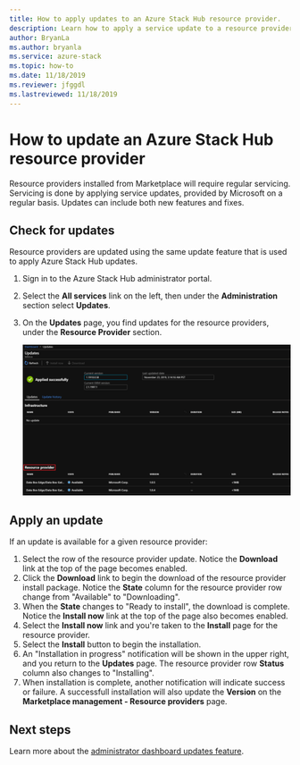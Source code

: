```yaml
---
title: How to apply updates to an Azure Stack Hub resource provider.
description: Learn how to apply a service update to a resource provider on Azure Stack Hub. 
author: BryanLa
ms.author: bryanla
ms.service: azure-stack
ms.topic: how-to
ms.date: 11/18/2019
ms.reviewer: jfggdl
ms.lastreviewed: 11/18/2019
---
```


# How to update an Azure Stack Hub resource provider

Resource providers installed from Marketplace will require regular servicing. Servicing is done by applying service updates, provided by Microsoft on a regular basis. Updates can include both new features and fixes.  

## Check for updates

Resource providers are updated using the same update feature that is used to apply Azure Stack Hub updates.

1. Sign in to the Azure Stack Hub administrator portal.
2. Select the **All services** link on the left, then under the **Administration** section select **Updates**.
3. On the **Updates** page, you find updates for the resource providers, under the **Resource Provider** section.

   ![Updates page](media/resource-provider-apply-updates/2-update-available.png)

## Apply an update

If an update is available for a given resource provider:

1. Select the row of the resource provider update. Notice the **Download** link at the top of the page becomes enabled.
2. Click the **Download** link to begin the download of the resource provider install package. Notice the **State** column for the resource provider row change from "Available" to "Downloading".
3. When the **State** changes to "Ready to install", the download is complete. Notice the **Install now** link at the top of the page also becomes enabled.
4. Select the **Install now** link and you're taken to the **Install** page for the resource provider. 
5. Select the **Install** button to begin the installation.
6. An "Installation in progress" notification will be shown in the upper right, and you return to the **Updates** page. The resource provider row **Status** column also changes to "Installing".
7. When installation is complete, another notification will indicate success or failure. A successfull installation will also update the **Version** on the **Marketplace management - Resource providers** page.

## Next steps

Learn more about the [administrator dashboard updates feature](azure-stack-apply-updates.md).
